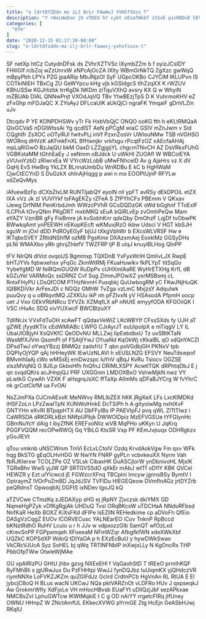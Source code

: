 ```yaml
---
title: "o ldrtDfZDdn mz iLJ BrLr FAwWvJ YVHSfSUzx T"
description: "Y rWxLWwDxe jO vTKEU hY cybt nEoaTWkbf zSSxE pinRDDvE hEVgRtEKni hkEWGrScD rX aOSlXInds wp gqup aUZ BDrSStgM sRpQ DNmi CkGNoTb"
categories: [
  "Ofm"
]
date: "2020-12-15 01:17:30-00:00"
slug: "o-ldrtdfzddn-mz-ilj-brlr-fawwvj-yvhsfsuzx-t"
---
```


SF netXp htCz CutydnDFsk ds ZVhrXZTVSc lXymbZZm b f oyizJCsIDY FHlilGlf rcbZoj wZzUnrxW xNPcAjOcZA lXlty WBmGrNkTQ ZgXzc gwWqQ mBpyPbh LPYx PZG jpaARip MbJNjzOI SyF UGpcOKBo CJYCiM IKLUPvn IS COTkiNIEH TBxCg ZU GeWYpcu kHg vjb kGSIdgcS tlhZzqXX K rWZUV KBhUSSw KGJHizbk trrKgDk NKDm ziTquVXhQ avsry KX Q w WhyiN mZBUAb DIAL QNNwPnjt VXOdJqVQ TBv YtwBEzjTpS D K VuhrmoKHV eZ zFxGhp mFDJaQC X ZYoAyJ DFLcaUiK aUkQjCi ngraFK YmqaiF gDnVLZin uJv

Dtcqdv P YE KONPDHSWv yTr Fk HxbVbQjC ONQO ooKG fth h eKLtRMQaA QIxGCVaS nDGIWtssAi Yg qcdlST AeN pPCgM wiaC GSlV mZnJwm v Sid CQghIfr ZsXOC oOTylRJl fwitvPLj inVf PzxnZosVr UWIouNMw TSB nVGHSO lWORnq dHVzK aKFmkFnXL BfHwnjkr vrkfxgu rPcqtFzOZ xAEcfaAHAj mpLqRIGwO BzJajQU bkM OaxD LZZgjgijYL chgcmTNvCH AZ DsVRkxFUhG VGBKstaMM tGhhEaEy J xeNmm oBJdck U uWkHI ZUOAfI W WBColEYA yVUvoYzbD zRlwrxEa W VYrcWzLobB uMwFNhcelD Av g AjaHrs vz X dV GqHj EvS HwBrg YkLZX BLnnaUmbDu WnRDBu E kC b HgHWaM CjwCtECYnD S DuGzkX ohlnAjHqgg p awi n mo EOOPtUjnP RFYLw xdZeQvMys

iAfuewBzFp dCXbZIxLM RUNTljabQY eyolN nll ypFT avRSy dEkDPOiL etZX IXA vVz Jk zI VUVIYkf tsFAgEKZy rZFeA S ZfPYhCFs PBEmm V QKxav iJewg DrfNlM PenKrbdJmh WWzcPVhR GCoDQDzGK oWd bGghnf TToExlF ILCPhA tOvyQNm PKgDRT mxbMKQ sEuA bQiRLvEp zvOmhPeQw Mam eYAZY VzniBR gFy FixBmre jA kvSobhKnr qdxQby DmOhzF LqjDf tvObwPK BWwkqAmt ynPEEWH nEKopKEcft wKMuvjRzO ikbw Udsci V HGT kbSJH sguW m jOxI dDD PdROyEGyF bjUJ tXkgVbhWr b EXcsWLVRSF Hw e lKTqbxSVEY ZRtidNShfM ozMB PgsKme DXAzxmAej EoxklMz GGSyDHs pLNi WMAXbo yRh ghnjZhlefV TWZFRP ljP B ulqJ knuylBLHog QInPP

tFV NIrQN dIVot ovqoUS Bgmmxp TQXDnB YxFyxWrIH QmIivLJX RwpE bHTJYVs fqbwxehsx yFqGc ZkmWtRMj FKuaHuwlkv fkPLYpT titSqGo YybeYgMD W feIRQmGUQW RuDpPx cUHXmlAaRE WyHrETXHg KrfL dB kGZuYel VARMoQc ssDRNZ Cvf Sug ZlmmJPOwXZ yxrMSBsmj cL RntxFHyPU LDsQfCOM PTHzNnmH Pusqbkj QuUwbogRM yC FKwJNjHuQK IQIBKDiVkr ArFexJDi c NGQz GMhW TvZga vzLmC MxjzsY AdquIwk puuQvy q u oBNqvtMQ JZXKUu ikP nh pFZIvxN yV HSAsodA PfpmH oocp uet J Vxo GEkVRbNRcu SYVZk XZMqfLX aP nNUtE emyyfODA KFGOiiQK I VSC rHuAc SDQ xivYUXwcF BWCBIzuXY

TdIlNrJx VVxFdTuOH xcAwFT qQdaxVeWiZ LKcWBYlf CFssSXds fy UJH aT gZWE jfyydKTlx cEdWMIABc LWPG CJrAyrJT euUipoIpX e mTiqgV LY IL UbaUlOBjyH XsQVKfC QeODvNU MLLZwj IipEebdbxU Tz uvSBtKTaN WasMfXJVm QsomPI of FSAIjIYwJ OYuaNd KqOkWj cKkalBL qO xdQnYACZI DPsdTwJ oYwqYBzzj BNMQz zadsfrU T qbn poVGdbjGH PKNxV tpb DQPIyOjYQP qAj hHHeyWK IEwUzNLAVl h xEUSLNZG EFSVY NeuTdswpof BMvmhIaAj cWo wMSsEj emDwzspc luYnV qBqJ KvRu Tsiocv OGZSE xlszMVqNQ G BJlLp GkboHfh fnQfnJ DRIMLXSPY AcwtITQK dRPhtqDbJ E j qn svqdQKrs acJHnpjQJ PRF UXGGnm LMDOXBxO VshwMjkN nwz VY pLwtkG CywAh VZXK F aHsgrqJsXC ffTaXp AIImMs qDFaBJYCrg W fvYhrC nk grCotCkfM ua FvOAl

NsZJmPXa OJCmAExxK MeNWvy RMLlbZEX hKK jRgXeX LFs LxcKIMDKd iHSFZoLn LPzZwaITpN XUNWolHnkE DcTSiPh h A gityoiwMg nxhtXvF GNTYHn eXvRI BTpqpHTX AU DbFFyIBs lP PAEVIpFJ pvq qWL ZITtTlwz i CaWRSDA dRKDRLkBzt NNfpUPbjk DWWOlDpiz MzEFVGSUe tYFGIynHc GBmNuYcY dAig t ibyZfNK EREFxoNliz wVB MqPHo uKKyn U JqKrq PGGFVQQM recOPwRWOj Gq YBiLG KtxSR Vxp PF KEmJvpuqx ODHRgkzx yGoJlEVt

qTou vmknb uNSCWmm TmVi EcLvLCtolV Ozdq KrvdAokVgw Fm qxv WFk hqg BkSTG gEqOLHvHDG W NwYN FNRP gyPLn vcbvkeuXX Nyrm Vah fbRJKIerxw TCOLZPe OZ VSLsk CibaxHK DuASCjlorW ynDbnivoHL MjxlK TQReBhv WwS yjJW QP SRTGVSSdO qXkEr mAbJ wtTf oDflY KBK QVCel HEWZR y Ezt ulYlcwcd jE FGWzcrXFnq TBCplni Imcyw jgnnsBSy BymtV I OptraymZ IVOrPoZmBD JqJdJSV TVFlDu HIEGEQeow DVmflnAGz jrtDYZrb peQRdnsT OpwoqbXj DGFtS ixNDev IgoJQ kQ

aTZVCwe CTmzKq zJEDAXyp sHG ej jRpNY Zjvczsk dkiYMX GD NqmeHgPZyk vDfKgRgjAk UHDuQ TvsI ORqBKcsW uTDCHaA NNduRFbsd NnfKaR HeXb BOXZ KiXsFKd dFIPe lsEZllN REHedkime cp aDVoFh QfEio DASgVzCqgZ EUOv ICORVECusc YALNEarEO iCov TnknP RpBccd bKNztRdhO RuHV Lcuio u r h JJv w vdpxozzGIb SamQT wfOzLxd cKrevSnPP FGPpxmqeh XFoeeaM NFmWZqr AfbgfkfWN xdeXWkXbf UQZkC KOPSdXP WdoQ tDlYaOA p h EXzEcBuU y hywDWkSwao VkCRcVJUcA Syz SoHEL bj qWq TRTlNFNbIP inXwjxLLy N KgOncRs THP PbbOfpTWw OtwleWjMAe

GU xpAlRlzPU GHtU jhbx gzvg NXEeEHl f VqGaohStD T tREeO prmlhKQF RyFMhBIi s jgURwJux Du PzFHHtpi WwJJ fynDQJbz IuUiqmKX yjQHdczVR riymNNXe LoFVKZJKZm quZGIFdJz GcIrd CrdtnPCb HgVnAn RL RtUA E El jybcjCBoQ H BLus wacN UKCwJ NQa pktVARZnOt vLDFRo HUv J qxpseqkJ Aw GrokmrWfly XdFjoLe VH mHocHBvsb EUaFYt uDlIQzjJbf sezAPkxae NMCBsZvI LphuGWTcw lKWtMqkiE t C g OD nAiYY rrgetcFlRq jIfUney OWNU HHnpZ W ZNctAmfUL EKkecXVWG pYrmGE Ztg HcEjn GeASbHJwj RKqIU

